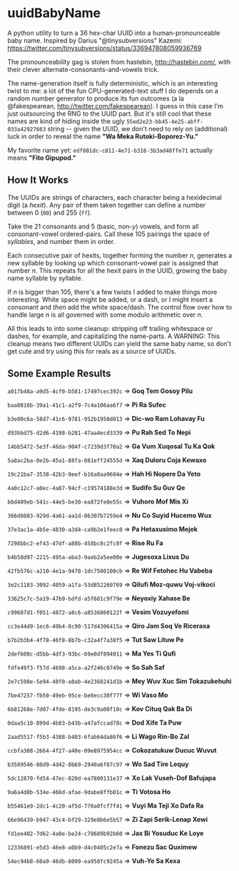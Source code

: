 uuidBabyName
============

A python utility to turn a 36 hex-char UUID into a human-pronounceable baby name. Inspired by Darius "@tinysubversions" Kazemi: https://twitter.com/tinysubversions/status/336947808059936769

The pronounceability gag is stolen from hastebin, http://hastebin.com/, with their clever alternate-consonants-and-vowels trick.

The name-generation itself is fully deterministic, which is an interesting twist to me: a lot of the fun CPU-generated-text stuff I do depends on a random number generator to produce its fun outcomes (a la @fakespearean, http://twitter.com/fakespearean). I guess in this case I'm just outsourcing the RNG to the UUID part. But it's still cool that these names are kind of hiding inside the ugly `55ed2e23-bb45-4e25-abff-033a42927663` string -- given the UUID, we don't need to rely on (additional) luck in order to reveal the name **"Wa Meka Rutoki-Boporez-Yu."**

My favorite name yet: `edf881dc-c811-4e71-b316-3b3ad48ffe71` actually means **"Fito Gipupod."**

How It Works
------------

The UUIDs are strings of characters, each character being a hexidecimal digit (a _hexit_). Any pair of them taken together can define a number between 0 (`00`) and 255 (`ff`).

Take the 21 consonants and 5 (basic, non-_y_) vowels, and form all consonant-vowel ordered-pairs. Call these 105 pairings the space of _syllables_, and number them in order.

Each consecutive pair of hexits, together forming the number _n_, generates a new syllable by looking up which consonant-vowel pair is assigned that number _n_. This repeats for all the hexit pairs in the UUID, growing the baby name syllable by syllable. 

If _n_ is bigger than 105, there's a few twists I added to make things more interesting. White space might be added, or a dash, or I might insert a consonant and _then_ add the white space/dash. The control flow over how to handle large _n_ is all governed with some modulo arithmetic over _n_.

All this leads to into some cleanup: stripping off trailing whitespace or dashes, for example, and capitalizing the name-parts. A WARNING: This cleanup means two different UUIDs can yield the same baby name, so don't get cute and try using this for reals as a source of UUIDs.

Some Example Results
--------------------

`a017b48a-a9d5-4cf0-b581-17497cec392c` =>  **Goq Tem Gosoy Pilu**

`baa8816b-39a1-41c1-a2f9-7c4a106aa6f7` =>  **Pi Ra Sufec**

`b3e00c6a-58d7-41c6-9781-952b1950d013` =>  **Dic-wo Ram Lohavay Fu**

`d93bbd75-d2d6-4198-b281-47aa4ecd3339` =>  **Pu Rah Sed To Nepi**

`14bb5472-5e3f-46da-904f-c7239d3f70a2` =>  **Ga Vum Xuqosal Tu Ka Qok**

`5a8ac2ba-0e2b-45a1-88fa-081eff24555d` =>  **Xaq Duloru Coja Kewaxo**

`19c21ba7-3538-42b3-9eef-b16a0aa9604e` =>  **Hah Hi Nopere Da Yeto**

`4a0c12c7-a0ec-4a87-94cf-c19574188e3d` =>  **Sudifo Su Guv Qe**

`b6d489eb-541c-44e5-be30-ea872fe0e55c` =>  **Vuhoro Mof Mis Xi**

`366d0883-929d-4a61-aa1d-06307b7259e4` =>  **Nu Co Suyid Hucemo Wux**

`37e3ac1a-4b5e-4830-a3d4-ca9b2e1feec0` =>  **Pa Hetaxusimo Mejek**

`7298bbc2-ef43-47df-a88b-458bc8c2fc0f` =>  **Rise Ru Fa**

`b4b58d97-2215-495a-aba3-9aeb2a5ee00e` =>  **Jugesoxa Lixus Du**

`42fb576c-a210-4e1a-9470-1dc7500100cb` =>  **Re Wif Fetohec Hu Vabeba**

`3e2c1183-3092-4059-a1fa-53d852260769` =>  **Qilufi Moz-quwu Voj-vikoci**

`33625c7c-5a19-47b9-bdfd-a5f601c9f79e` =>  **Neyoxiy Xahase Be**

`c99687d1-f051-4872-a8c6-a8536860122f` =>  **Vesim Vozuyefomi**

`cc3e44d9-1ec6-49b4-8c90-517d4306415a` =>  **Qiro Jam Soq Ve Riceraxa**

`b7b2b3b4-4f78-46f8-8b7b-c32a4f7a38f5` =>  **Tut Saw Lituw Pe**

`2def608c-d5bb-4df3-93bc-69e0df894011` =>  **Ma Yes Ti Qufi**

`fdfe49f3-f57d-4698-a5ca-a2f246c0749e` =>  **So Sah Saf**

`2e7c598e-5e94-48f0-a0ab-4e2368241d1b` =>  **Mey Wuv Xuc Sim Tokazukehuhi**

`7be47257-fb50-49eb-95ce-be6ecc30f77f` =>  **Wi Vaso Mo**

`6b81268e-7d07-4fde-8195-de3c9a00f10c` =>  **Kov Cituq Qak Ba Di**

`0daa5c10-899d-4b83-b43b-a47afccad78c` =>  **Dod Xife Ta Puw**

`2aad5517-f5b3-4388-b403-6fab64da86f6` =>  **Li Wago Rin-Bo Zal**

`ccbfa308-2664-4f27-a40e-09e8975954cc` =>  **Cokozatukuw Ducuc Wuvut**

`b3589546-80d9-4d42-8b69-2940a6f87c97` =>  **Wo Sad Tire Lequy**

`5dc12870-fd54-47ec-820d-ea7800131e37` =>  **Xo Lak Vuseh-Dof Bafujapa**

`9a6a4d8b-534e-466d-afae-9dabe8ffb01c` =>  **Ti Votosa Ho**

`b55461e9-2dc1-4c20-af5d-770a0fcf7f41` =>  **Vuyi Ma Teji Xo Dafa Ra**

`66e96439-b947-43c4-bf29-329e8b6e5b57` =>  **Zi Zapi Serik-Lenap Xewi**

`fd1ee402-7d62-4a0e-be24-c78689b92b60` =>  **Jax Bi Yosuduc Ke Loye**

`12336891-e5d3-46e8-a0b9-d4c0405c2e7a` =>  **Fonezu Sac Quximew**

`54ec94b8-60a9-46db-8099-ea958fc9245a` =>  **Vuh-Ye Sa Kexa**